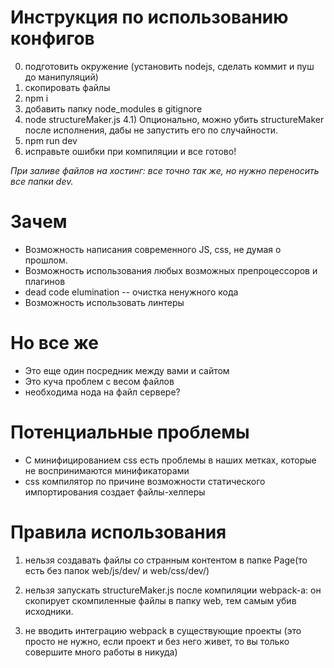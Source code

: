 # Инструкция по использованию конфигов
0) подготовить окружение (установить nodejs, сделать коммит и пуш до манипуляций)
1) скопировать файлы
2) npm i
3) добавить папку node_modules в gitignore
4) node structureMaker.js
4.1) Опционально, можно убить structureMaker после исполнения, дабы не запустить его по случайности.
5) npm run dev
6) исправьте ошибки при компиляции и все готово!

*При заливе файлов на хостинг:
все точно так же, но нужно переносить все папки dev.*

# Зачем
+ Возможность написания современного JS, css, не думая о прошлом.
+ Возможность использования любых возможных препроцессоров и плагинов
+ dead code elumination -- очистка ненужного кода
+ Возможность использовать линтеры

# Но все же
- Это еще один посредник между вами и сайтом
- Это куча проблем с весом файлов
- необходима нода на файл сервере?

# Потенциальные проблемы 

- С минифицированием css есть проблемы в наших метках, которые не воспринимаются минификаторами 
- css компилятор по причине возможности статического импортирования создает файлы-хелперы

# Правила использования

1. нельзя создавать файлы со странным контентом в папке Page(то есть без папок web/js/dev/ и web/css/dev/)

2. нельзя запускать structureMaker.js после компиляции webpack-а: он скопирует скомпиленные файлы в папку web, тем самым убив исходники.

3. не вводить интеграцию webpack в существующие проекты (это просто не нужно, если проект и без него живет, то вы только совершите много работы в никуда)
